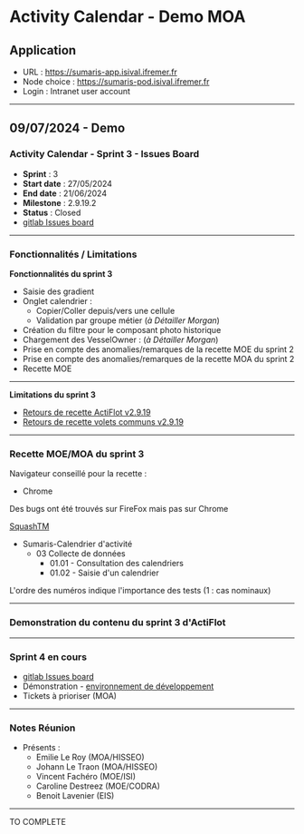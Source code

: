 # Activity Calendar - Demo MOA

## Application 

- URL : https://sumaris-app.isival.ifremer.fr
- Node choice : https://sumaris-pod.isival.ifremer.fr
- Login : Intranet user account

---

## 09/07/2024 - Demo 

### Activity Calendar - Sprint 3 - Issues Board

- **Sprint** : 3
- **Start date** : 27/05/2024
- **End date** : 21/06/2024
- **Milestone** : 2.9.19.2
- **Status** : Closed
- [gitlab Issues board](https://gitlab.ifremer.fr/sih-public/sumaris/sumaris-app/-/boards/873?label_name[]=ACTIFLOT&milestone_title=2.9.19)

---

### Fonctionnalités / Limitations

**Fonctionnalités du sprint 3**
- Saisie des gradient
- Onglet calendrier : 
  - Copier/Coller depuis/vers une cellule
  - Validation par groupe métier (_à Détailler Morgan_)
- Création du filtre pour le composant photo historique
- Chargement des VesselOwner : (_à Détailler Morgan_)
- Prise en compte des anomalies/remarques de la recette MOE du sprint 2
- Prise en compte des anomalies/remarques de la recette MOA du sprint 2
- Recette MOE

---

**Limitations du sprint 3** 
- [Retours de recette ActiFlot v2.9.19](https://gitlab.ifremer.fr/sih-public/sumaris/sumaris-app/-/issues/633)
- [Retours de recette volets communs v2.9.19](https://gitlab.ifremer.fr/sih-public/sumaris/sumaris-app/-/issues/631)

---

### Recette MOE/MOA du sprint 3 

Navigateur conseillé pour la recette : 
- Chrome

Des bugs ont été trouvés sur FireFox mais pas sur Chrome

[SquashTM](http://visi-common-squash.ifremer.fr:8080/squash/login)

- Sumaris-Calendrier d'activité
  - 03 Collecte de données
     * 01.01 - Consultation des calendriers
     * 01.02 - Saisie d'un calendrier

L'ordre des numéros indique l'importance des tests (1 : cas nominaux)

---

### Demonstration du contenu du sprint 3 d'ActiFlot

---

### Sprint 4 en cours

- [gitlab Issues board](https://gitlab.ifremer.fr/sih-public/sumaris/sumaris-app/-/boards/873?label_name[]=ACTIFLOT&milestone_title=2.9.20)
- Démonstration - [environnement de développement](https://obsmer.sumaris.net)
- Tickets à prioriser (MOA)

---

### Notes Réunion

- Présents :
  - Emilie Le Roy (MOA/HISSEO)
  - Johann Le Traon (MOA/HISSEO)
  - Vincent Fachéro (MOE/ISI)
  - Caroline Destreez (MOE/CODRA)
  - Benoit Lavenier (EIS)


---

TO COMPLETE





